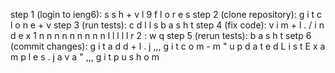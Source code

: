 step 1 (login to ieng6): s s h <space> <ctrl> + v <backspace> <backspace> <backspace> <backspace> l 9 f l o r e s <enter>
step 2 (clone repository): g i t <space> c l o n e <space> <ctrl> + v <enter>
step 3 (run tests): c d <space> l <tab> <enter> l s <enter> b a s h <space> t <tab> <enter>
step 4 (fix code): v i m <space> <shift> + l <tab> . <tab> <enter> / i n d e x 1 <enter> n n n n n n n n n l l l l l r 2 : w q <enter>
step 5 (rerun tests): b a s h <space> t <tab> <enter>
setp 6 (commit changes): g i t <space> a d d <space> <shift> + l <tab> . j <tab> <enter> ,,, g i t <space> c o m <tab> - m <space> " u p d a t e d <space> L i s t E x a m p l e s . j a v a " <enter> ,,, g i t <space> p u s h <space> o <tab> m <tab> <enter>
